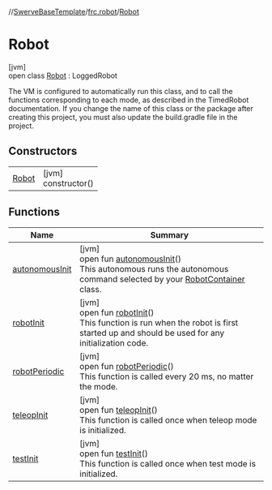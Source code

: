//[SwerveBaseTemplate](../../../index.md)/[frc.robot](../index.md)/[Robot](index.md)

# Robot

[jvm]\
open class [Robot](index.md) : LoggedRobot

The VM is configured to automatically run this class, and to call the functions corresponding to each mode, as described in the TimedRobot documentation. If you change the name of this class or the package after creating this project, you must also update the build.gradle file in the project.

## Constructors

| | |
|---|---|
| [Robot](-robot.md) | [jvm]<br>constructor() |

## Functions

| Name | Summary |
|---|---|
| [autonomousInit](autonomous-init.md) | [jvm]<br>open fun [autonomousInit](autonomous-init.md)()<br>This autonomous runs the autonomous command selected by your [RobotContainer](../-robot-container/index.md) class. |
| [robotInit](robot-init.md) | [jvm]<br>open fun [robotInit](robot-init.md)()<br>This function is run when the robot is first started up and should be used for any initialization code. |
| [robotPeriodic](robot-periodic.md) | [jvm]<br>open fun [robotPeriodic](robot-periodic.md)()<br>This function is called every 20 ms, no matter the mode. |
| [teleopInit](teleop-init.md) | [jvm]<br>open fun [teleopInit](teleop-init.md)()<br>This function is called once when teleop mode is initialized. |
| [testInit](test-init.md) | [jvm]<br>open fun [testInit](test-init.md)()<br>This function is called once when test mode is initialized. |

